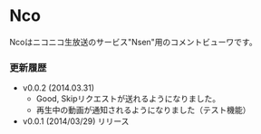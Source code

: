 # Nco
Ncoはニコニコ生放送のサービス"Nsen"用のコメントビューワです。

### 更新履歴
- v0.0.2 (2014.03.31)  
    - Good, Skipリクエストが送れるようになりました。  
    - 再生中の動画が通知されるようになりました（テスト機能）
- v0.0.1 (2014/03/29) リリース